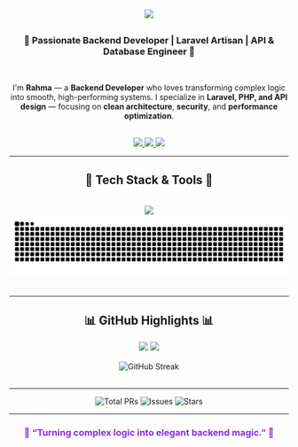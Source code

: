 <!-- Header -->
<h1 align="center">
  <img src="https://readme-typing-svg.herokuapp.com/?font=Poppins&size=38&center=true&vCenter=true&width=850&height=70&duration=4000&color=8A2BE2&lines=Hey+there,+I'm+Rahma+Khaled!;Backend+Developer+%7C+Laravel+%26+PHP;Crafting+Powerful+Digital+Backends⚙️" />
</h1>

<h3 align="center">
💎 Passionate Backend Developer | Laravel Artisan | API & Database Engineer 💎
</h3>

<br/>

<!-- About Me -->
<p align="center">
I'm <b>Rahma</b> — a <b>Backend Developer</b> who loves transforming complex logic into smooth, high-performing systems.  
I specialize in <b>Laravel, PHP, and API design</b> — focusing on <b>clean architecture</b>, <b>security</b>, and <b>performance optimization</b>.
</p>

<br/>

<!-- Contact Badges -->
<div align="center"> 
  <a href="mailto:raahmaakhaaleed@gmail.com" target="_blank">
    <img src="https://img.shields.io/badge/Gmail-FF4C4C?style=for-the-badge&logo=gmail&logoColor=white" />
  </a>
  <a href="https://www.linkedin.com/in/rahma-khaled1/" target="_blank">
    <img src="https://img.shields.io/badge/LinkedIn-5C6BC0?style=for-the-badge&logo=linkedin&logoColor=white" />
  </a>
  <a href="https://drive.google.com/file/d/19FQvcvjk2sY4SI0J8g1eTn7ZkDJKQ_Gp/view?usp=sharing" target="_blank">
    <img src="https://img.shields.io/badge/Resume-F06292?style=for-the-badge&logo=google-drive&logoColor=white" />
  </a>
</div>

---

<!-- Skills Section -->
<h2 align="center">🚀 Tech Stack & Tools 🚀</h2>
<br/>
<div align="center">
  <img src="https://skillicons.dev/icons?i=php,laravel,js,html,css,bootstrap,tailwind,jquery,redis,mysql,aws,firebase,git,vscode&theme=light" />
</div>

<!-- Subtle Animation -->
<div align="center">
  <img src="https://github.com/rahmakhaled1/rahmakhaled1/blob/output/github-contribution-grid-snake.svg" alt="snake animation" />
</div>

<br/>

---

<!-- GitHub Stats -->
<h2 align="center">📊 GitHub Highlights 📊</h2>
<div align="center">
  <img width="54%" src="https://github-readme-stats.vercel.app/api?username=rahmakhaled1&show_icons=true&theme=radical&count_private=true&include_all_commits=true" />
  <img width="40%" src="https://github-readme-stats.vercel.app/api/top-langs/?username=rahmakhaled1&layout=compact&theme=radical&langs_count=8" />
</div>

<br/>

<!-- Streak -->
<div align="center">
  <img src="https://streak-stats.demolab.com?user=rahmakhaled1&theme=radical&hide_border=true" alt="GitHub Streak" />
</div>

<br/>

---

<!-- Badges Section -->
<div align="center">
  <img src="https://img.shields.io/badge/Total%20PRs-27-8A2BE2?style=for-the-badge&logo=github" alt="Total PRs" />
  <img src="https://img.shields.io/badge/Issues-0-5C6BC0?style=for-the-badge&logo=github" alt="Issues" />
  <img src="https://img.shields.io/badge/Stars-0-FFB300?style=for-the-badge&logo=github" alt="Stars" />
</div>

---

<!-- Footer Quote -->
<h3 align="center" style="color:#8A2BE2;">
🧩 “Turning complex logic into elegant backend magic.” 🧩
</h3>
